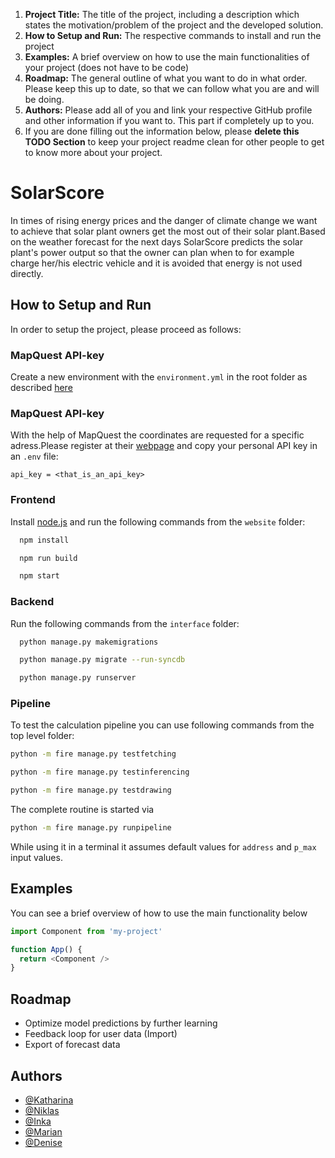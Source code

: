 1. **Project Title:** The title of the project, including a description which states the motivation/problem of the project and the developed solution.
2. **How to Setup and Run:** The respective commands to install and run the project
3. **Examples:** A brief overview on how to use the main functionalities of your project (does not have to be code)
4. **Roadmap:** The general outline of what you want to do in what order. Please keep this up to date, so that we can follow what you are and will be doing.
5. **Authors:** Please add all of you and link your respective GitHub profile and other information if you want to. This part if completely up to you.
6. If you are done filling out the information below, please **delete this TODO Section** to keep your project readme clean for other people to get to know more about your project.

# SolarScore

In times of rising energy prices and the danger of climate change we want to achieve that solar plant owners get the most out of their solar plant.Based on the weather forecast for the next days SolarScore predicts the solar plant's power output so that the owner can plan when to for example charge her/his electric vehicle and it is avoided that energy is not used directly. 

## How to Setup and Run
In order to setup the project, please proceed as follows:

### MapQuest API-key
Create a new environment with the `environment.yml` in the root folder as described [here](https://github.com/TechLabs-Dortmund/solar-score/wiki/How-to-import-the-Python-packages)


### MapQuest API-key
With the help of MapQuest the coordinates are requested for a specific adress.Please register at their [webpage]( https://developer.mapquest.com/plan_purchase/steps/business_edition/business_edition_free/register) and copy your personal API key in an `.env` file:

```shell
api_key = <that_is_an_api_key>
```

### Frontend
Install [node.js](https://nodejs.org/en/download/) and run the following commands from the `website` folder:

```bash
  npm install
```

```bash
  npm run build
```

```bash
  npm start
```

### Backend
Run the following commands from the `interface` folder:

```bash
  python manage.py makemigrations
```
```bash
  python manage.py migrate --run-syncdb
```
```bash
  python manage.py runserver
```

### Pipeline
To test the calculation pipeline you can use following commands from the top level folder:
```bash
python -m fire manage.py testfetching
```
```bash
python -m fire manage.py testinferencing
```
```bash
python -m fire manage.py testdrawing
```
The complete routine is started via
```bash
python -m fire manage.py runpipeline
```
While using it in a terminal it assumes default values for `address` and `p_max` input values.

## Examples
You can see a brief overview of how to use the main functionality below

```javascript
import Component from 'my-project'

function App() {
  return <Component />
}
```

  
## Roadmap
- Optimize model predictions by further learning
- Feedback loop for user data (Import)
- Export of forecast data

  
## Authors

- [@Katharina](https://github.com/KatWeid)
- [@Niklas](https://github.com/WeitzelN)
- [@Inka](https://github.com/JuaKaliKubwa)
- [@Marian](https://github.com/Kallonaut)
- [@Denise](https://github.com/DeniseGrunert)
